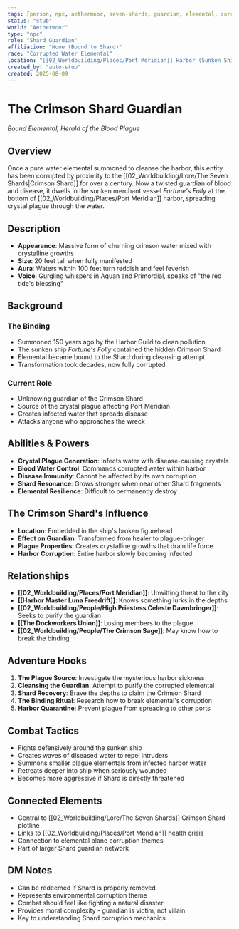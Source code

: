 ```yaml
---
tags: [person, npc, aethermoor, seven-shards, guardian, elemental, corrupted]
status: "stub"
world: "Aethermoor"
type: "npc"
role: "Shard Guardian"
affiliation: "None (Bound to Shard)"
race: "Corrupted Water Elemental"
location: "[[02_Worldbuilding/Places/Port Meridian]] Harbor (Sunken Ship)"
created_by: "auto-stub"
created: 2025-08-09
---
```


# The Crimson Shard Guardian
*Bound Elemental, Herald of the Blood Plague*

## Overview
Once a pure water elemental summoned to cleanse the harbor, this entity has been corrupted by proximity to the [[02_Worldbuilding/Lore/The Seven Shards|Crimson Shard]] for over a century. Now a twisted guardian of blood and disease, it dwells in the sunken merchant vessel *Fortune's Folly* at the bottom of [[02_Worldbuilding/Places/Port Meridian]] harbor, spreading crystal plague through the water.

## Description
- **Appearance**: Massive form of churning crimson water mixed with crystalline growths
- **Size**: 20 feet tall when fully manifested
- **Aura**: Waters within 100 feet turn reddish and feel feverish
- **Voice**: Gurgling whispers in Aquan and Primordial, speaks of "the red tide's blessing"

## Background
### The Binding
- Summoned 150 years ago by the Harbor Guild to clean pollution
- The sunken ship *Fortune's Folly* contained the hidden Crimson Shard
- Elemental became bound to the Shard during cleansing attempt
- Transformation took decades, now fully corrupted

### Current Role
- Unknowing guardian of the Crimson Shard
- Source of the crystal plague affecting Port Meridian
- Creates infected water that spreads disease
- Attacks anyone who approaches the wreck

## Abilities & Powers
- **Crystal Plague Generation**: Infects water with disease-causing crystals
- **Blood Water Control**: Commands corrupted water within harbor
- **Disease Immunity**: Cannot be affected by its own corruption
- **Shard Resonance**: Grows stronger when near other Shard fragments
- **Elemental Resilience**: Difficult to permanently destroy

## The Crimson Shard's Influence
- **Location**: Embedded in the ship's broken figurehead
- **Effect on Guardian**: Transformed from healer to plague-bringer
- **Plague Properties**: Creates crystalline growths that drain life force
- **Harbor Corruption**: Entire harbor slowly becoming infected

## Relationships
- **[[02_Worldbuilding/Places/Port Meridian]]**: Unwitting threat to the city
- **[[Harbor Master Luna Freedrift]]**: Knows something lurks in the depths
- **[[02_Worldbuilding/People/High Priestess Celeste Dawnbringer]]**: Seeks to purify the guardian
- **[[The Dockworkers Union]]**: Losing members to the plague
- **[[02_Worldbuilding/People/The Crimson Sage]]**: May know how to break the binding

## Adventure Hooks
1. **The Plague Source**: Investigate the mysterious harbor sickness
2. **Cleansing the Guardian**: Attempt to purify the corrupted elemental
3. **Shard Recovery**: Brave the depths to claim the Crimson Shard
4. **The Binding Ritual**: Research how to break elemental's corruption
5. **Harbor Quarantine**: Prevent plague from spreading to other ports

## Combat Tactics
- Fights defensively around the sunken ship
- Creates waves of diseased water to repel intruders
- Summons smaller plague elementals from infected harbor water
- Retreats deeper into ship when seriously wounded
- Becomes more aggressive if Shard is directly threatened

## Connected Elements
- Central to [[02_Worldbuilding/Lore/The Seven Shards]] Crimson Shard plotline
- Links to [[02_Worldbuilding/Places/Port Meridian]] health crisis
- Connection to elemental plane corruption themes
- Part of larger Shard guardian network

## DM Notes
- Can be redeemed if Shard is properly removed
- Represents environmental corruption theme
- Combat should feel like fighting a natural disaster
- Provides moral complexity - guardian is victim, not villain
- Key to understanding Shard corruption mechanics